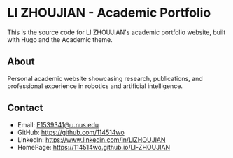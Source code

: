 # LI ZHOUJIAN - Academic Portfolio

This is the source code for LI ZHOUJIAN's academic portfolio website, built with Hugo and the Academic theme.

## About

Personal academic website showcasing research, publications, and professional experience in robotics and artificial intelligence.

## Contact

- Email: E1539341@u.nus.edu
- GitHub: https://github.com/114514wo
- LinkedIn: https://www.linkedin.com/in/LIZHOUJIAN
- HomePage: https://114514wo.github.io/LI-ZHOUJIAN
